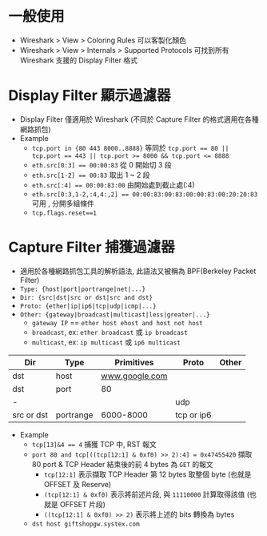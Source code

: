 # 一般使用

- Wireshark > View > Coloring Rules 可以客製化顏色
- Wireshark > View > Internals > Supported Protocols 可找到所有 Wireshark 支援的 Display Filter 格式

# Display Filter 顯示過濾器

- Display Filter 僅適用於 Wireshark (不同於 Capture Filter 的格式適用在各種網路抓包)
- Example
  - `tcp.port in {80 443 8000..8888}` 等同於 `tcp.port == 80 || tcp.port == 443 || tcp.port >= 8000 && tcp.port <= 8888`
  - `eth.src[0:3] == 00:00:83` 從 0 開始切 3 段
  - `eth.src[1-2] == 00:83` 取出 1 ~ 2 段
  - `eth.src[:4] == 00:00:83:00` 由開始處到截止處(:4)
  - `eth.src[0:3,1-2,:4,4:,2] == 00:00:83:00:83:00:00:83:00:20:20:83` 可用 , 分開多組條件
  - `tcp.flags.reset==1`

# Capture Filter 捕獲過濾器

- 適用於各種網路抓包工具的解析語法, 此語法又被稱為 BPF(Berkeley Packet Filter)
- `Type: {host|port|portrange|net|...}`
- `Dir: {src|dst|src or dst|src and dst}`
- `Proto: {ether|ip|ip6|tcp|udp|icmp|...}`
- `Other: {gateway|broadcast|multicast|less|greater|...}`
  - `gateway IP` == `ether host ehost and host not host`
  - `broadcast`, ex: `ether broadcast` 或 `ip broadcast`
  - `multicast`, ex: `ip multicast` 或 `ip6 multicast`

| Dir        | Type      | Primitives     | Proto      | Other |
| ---------- | --------- | -------------- | ---------- | ----- |
| dst        | host      | www.google.com |            |
| dst        | port      | 80             |            |
| -          |           |                | udp        |
| src or dst | portrange | 6000-8000      | tcp or ip6 |

- Example
  - `tcp[13]&4 == 4` 捕獲 TCP 中, RST 報文
  - `port 80 and tcp[((tcp[12:1] & 0xf0) >> 2):4] = 0x47455420` 擷取 80 port & TCP Header 結束後的前 4 bytes 為 `GET` 的報文
    - `tcp[12:1]` 表示擷取 TCP Header 第 12 bytes 取整個 byte (也就是 OFFSET 及 Reserve)
    - `(tcp[12:1] & 0xf0)` 表示將前述片段, 與 `11110000` 計算取得該值 (也就是 OFFSET 片段)
    - `((tcp[12:1] & 0xf0) >> 2)` 表示將上述的 bits 轉換為 bytes
  - `dst host giftshopgw.systex.com`
